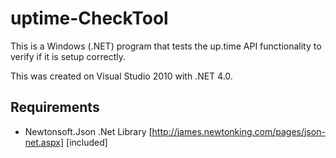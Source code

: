 uptime-CheckTool
================
This is a Windows (.NET) program that tests the up.time API functionality to verify if it is setup correctly.

This was created on Visual Studio 2010 with .NET 4.0.

Requirements
------------
* Newtonsoft.Json .Net Library [http://james.newtonking.com/pages/json-net.aspx] [included]
